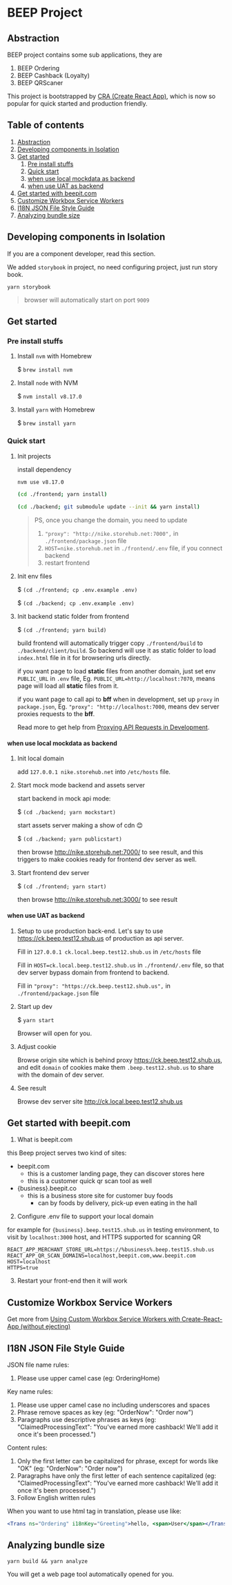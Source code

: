 # BEEP Project

<a name="abstraction"></a>
## Abstraction

BEEP project contains some sub applications, they are

1. BEEP Ordering
1. BEEP Cashback (Loyalty)
1. BEEP QRScaner

This project is bootstrapped by [CRA (Create React App)](https://create-react-app.dev/docs/getting-started), which
is now so popular for quick started and production friendly.

## Table of contents

1. [Abstraction](#abstraction)
1. [Developing components in Isolation](#isolation-components)
1. [Get started](#get-started)
    1. [Pre install stuffs](#pre-install-stuffs)
    1. [Quick start](#quick-start)
    1. [when use local mockdata as backend](#quick-start-mockdata-mode)
    1. [when use UAT as backend](#quick-start-uat-integration-mode)
1. [Get started with beepit.com](#get-started-site)
1. [Customize Workbox Service Workers](#customize-workbox-service-workers)
1. [I18N JSON File Style Guide](#i18n-json-style-guide)
1. [Analyzing bundle size](#analyzing-bundle-size)

<a name="isolation-components"></a>
## Developing components in Isolation

If you are a component developer, read this section.

We added `storybook` in project, no need configuring project, just run story book.

```shell script
yarn storybook
``` 

> browser will automatically start on port `9009`  

<a name="get-started"></a>
## Get started

<a name="pre-install-stuffs"></a>
### Pre install stuffs

1. Install `nvm` with Homebrew

    $ `brew install nvm`

2. Install `node` with NVM

    $ `nvm install v8.17.0`

3. Install `yarn` with Homebrew

    $ `brew install yarn`

<a name="quick-start"></a>
### Quick start

1. Init projects

    install dependency

    ```bash
    nvm use v8.17.0
    
    (cd ./frontend; yarn install)
   
    (cd ./backend; git submodule update --init && yarn install)
    ```
   
    > PS, once you change the domain, you need to update
    > 1. `"proxy": "http://nike.storehub.net:7000",` in `./frontend/package.json` file
    > 2. `HOST=nike.storehub.net` in `./frontend/.env` file, if you connect backend
    > 3. restart frontend

2. Init env files

    $ `(cd ./frontend; cp .env.example .env)`
    
    $ `(cd ./backend; cp .env.example .env)`

3. Init backend static folder from frontend

    $ `(cd ./frontend; yarn build)`
    
    build frontend will automatically trigger copy `./frontend/build` to `./backend/client/build`. 
    So backend will use it as static folder to load `index.html` file in it for browsering urls directly.
    
    if you want page to load **static** files from another domain, just set env `PUBLIC_URL` in `.env` file, 
    Eg. `PUBLIC_URL=http://localhost:7070`, means page will load all **static** files from it.
    
    if you want page to call api to **bff** when in development, set up `proxy` in `package.json`, 
    Eg. `"proxy": "http://localhost:7000`, means dev server proxies requests to the **bff**.
    
    Read more to get help from [Proxying API Requests in Development](https://create-react-app.dev/docs/proxying-api-requests-in-development).

<a name="quick-start-mockdata-mode"></a>
#### when use local mockdata as backend

1. Init local domain

    add `127.0.0.1 nike.storehub.net` into `/etc/hosts` file.

    
2. Start mock mode backend and assets server

    start backend in mock api mode:

    $ `(cd ./backend; yarn mockstart)`
    
    start assets server making a show of cdn 😊

    $ `(cd ./backend; yarn publicstart)`
    
    then browse http://nike.storehub.net:7000/ to see result, and this triggers to make cookies ready for frontend dev server as well.

3. Start frontend dev server

    $ `(cd ./frontend; yarn start)`

    then browse http://nike.storehub.net:3000/ to see result

<a name="quick-start-uat-integration-mode"></a>
#### when use UAT as backend

1. Setup to use production back-end. Let's say to use https://ck.beep.test12.shub.us of production as api server. 

    Fill in  `127.0.0.1 ck.local.beep.test12.shub.us` in `/etc/hosts` file
    
    Fill in `HOST=ck.local.beep.test12.shub.us` in `./frontend/.env` file,
    so that dev server bypass domain from frontend to backend.

    Fill in `"proxy": "https://ck.beep.test12.shub.us",` in `./frontend/package.json` file

2. Start up dev

    $ `yarn start`
    
    Browser will open for you.

3. Adjust cookie

    Browse origin site which is behind proxy https://ck.beep.test12.shub.us,
    and edit `domain` of cookies make them `.beep.test12.shub.us` 
    to share with the domain of dev server.
    
4. See result

    Browse dev server site http://ck.local.beep.test12.shub.us

<a name="get-started-site"></a>
## Get started with beepit.com

1. What is beepit.com

this Beep project serves two kind of sites:

  - beepit.com
    * this is a customer landing page, they can discover stores here
    * this is a customer quick qr scan tool as well
  - {business}.beepit.co
    * this is a business store site for customer buy foods
      - can by foods by delivery, pick-up even eating in the hall

2. Configure .env file to support your local domain

for example for `{business}.beep.test15.shub.us` in testing environment,
 to visit by `localhost:3000` host, and HTTPS supported for scanning QR  

```text
REACT_APP_MERCHANT_STORE_URL=https://%business%.beep.test15.shub.us
REACT_APP_QR_SCAN_DOMAINS=localhost,beepit.com,www.beepit.com
HOST=localhost
HTTPS=true
```

3. Restart your front-end then it will work
 

<a name="customize-workbox-service-workers"></a>
## Customize Workbox Service Workers

Get more from [Using Custom Workbox Service Workers with Create-React-App (without ejecting)
](https://karannagupta.com/using-custom-workbox-service-workers-with-create-react-app/)

<a name="i18n-json-style-guide"></a>
## I18N JSON File Style Guide

JSON file name rules:
    
  1. Please use upper camel case (eg: OrderingHome)

Key name rules:
    
  1. Please use upper camel case no including underscores and spaces
  2. Phrase remove spaces as key (eg: "OrderNow": "Order now")
  3. Paragraphs use descriptive phrases as keys (eg: "ClaimedProcessingText": "You've earned more cashback! We'll add it once it's been processed.")
    
Content rules:
    
  1. Only the first letter can be capitalized for phrase, except for words like "OK" (eg: "OrderNow": "Order now")
  2. Paragraphs have only the first letter of each sentence capitalized (eg: "ClaimedProcessingText": "You've earned more cashback! We'll add it once it's been processed.")
  3. Follow English written rules

When you want to use html tag in translation, please use like:

  ```jsx
  <Trans ns="Ordering" i18nKey="Greeting">hello, <span>User</span></Trans>
  ```

<a name="analyzing-bundle-size"></a>
## Analyzing bundle size

```shell script
yarn build && yarn analyze
```

You will get a web page tool automatically opened for you.
